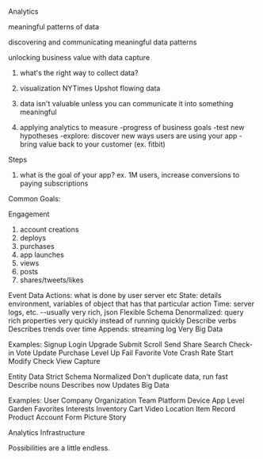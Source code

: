 
Analytics 

meaningful patterns of data

discovering and communicating meaningful data patterns

unlocking business value with data capture

1. what's the right way to collect data?

2. visualization
  NYTimes Upshot 
  flowing data

3. data isn't valuable unless you can communicate it into something meaningful

4. applying analytics to measure 
  -progress of business goals
  -test new hypotheses
  -explore: discover new ways users are using your app
  -bring value back to your customer (ex. fitbit)

Steps
1. what is the goal of your app? 
ex. 1M users, increase conversions to paying subscriptions

Common Goals:

Engagement
  1. account creations
  2. deploys
  3. purchases
  4. app launches
  5. views
  6. posts
  7. shares/tweets/likes

Event Data
  Actions: what is done by user server etc 
  State: details environment, variables of object that has that particular action
  Time: server logs, etc.
  --usually very rich, json
  Flexible Schema
    Denormalized: query rich properties very quickly instead of running quickly
  Describe verbs
  Describes trends over time
  Appends: streaming log
  Very Big Data

  Examples:
  Signup
  Login
  Upgrade
  Submit
  Scroll
  Send
  Share
  Search
  Check-in
  Vote
  Update
  Purchase
  Level Up
  Fail
  Favorite
  Vote
  Crash
  Rate
  Start
  Modify
  Check
  View
  Capture


Entity Data
  Strict Schema
  Normalized
    Don't duplicate data, run fast
  Describe nouns
  Describes now
  Updates
  Big Data

  Examples:
  User
  Company
  Organization
  Team
  Platform
  Device
  App
  Level
  Garden
  Favorites
  Interests
  Inventory
  Cart
  Video
  Location
  Item
  Record
  Product
  Account
  Form
  Picture
  Story

Analytics Infrastructure

Possibilities are a little endless. 